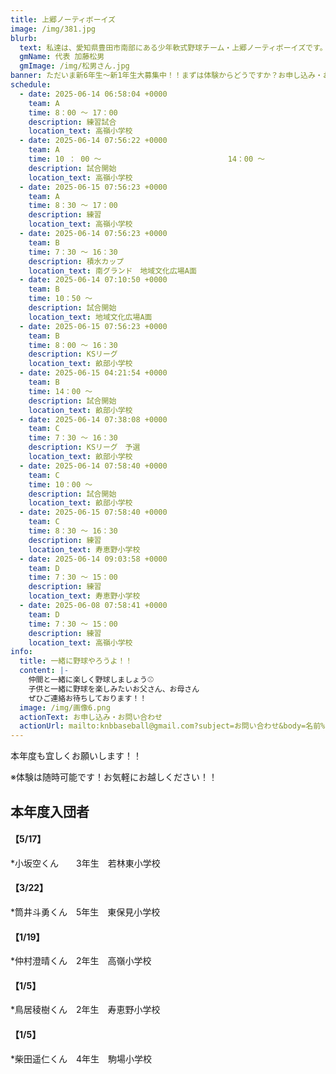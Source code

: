 ```yaml
---
title: 上郷ノーティボーイズ
image: /img/381.jpg
blurb:
  text: 私達は、愛知県豊田市南部にある少年軟式野球チーム・上郷ノーティボーイズです。野球を愛する少年・少女達の夢を育み、軟式野球を正しく指導し、体力向上と礼儀を養成します。また、親友同士の友情と交歓の場を与え、規則正しい明朗な少年・少女を育成することを目的としています。
  gmName: 代表 加藤松男
  gmImage: /img/松男さん.jpg
banner: ただいま新6年生～新1年生大募集中！！まずは体験からどうですか？お申し込み・お問い合わせはお気軽にどうぞ！！
schedule:
  - date: 2025-06-14 06:58:04 +0000
    team: A
    time: 8：00 ～ 17：00
    description: 練習試合
    location_text: 高嶺小学校
  - date: 2025-06-14 07:56:22 +0000
    team: A
    time: 10 ： 00 ～　　　　　　　　　　　　　　　　　14：00 ～
    description: 試合開始
    location_text: 高嶺小学校
  - date: 2025-06-15 07:56:23 +0000
    team: A
    time: 8：30 ～ 17：00
    description: 練習
    location_text: 高嶺小学校
  - date: 2025-06-14 07:56:23 +0000
    team: B
    time: 7：30 ～ 16：30
    description: 積水カップ
    location_text: 南グランド　地域文化広場A面
  - date: 2025-06-14 07:10:50 +0000
    team: B
    time: 10：50 ～
    description: 試合開始
    location_text: 地域文化広場A面
  - date: 2025-06-15 07:56:23 +0000
    team: B
    time: 8：00 ～ 16：30
    description: KSリーグ
    location_text: 畝部小学校
  - date: 2025-06-15 04:21:54 +0000
    team: B
    time: 14：00 ～
    description: 試合開始
    location_text: 畝部小学校
  - date: 2025-06-14 07:38:08 +0000
    team: C
    time: 7：30 ～ 16：30
    description: KSリーグ　予選
    location_text: 畝部小学校
  - date: 2025-06-14 07:58:40 +0000
    team: C
    time: 10：00 ～
    description: 試合開始
    location_text: 畝部小学校
  - date: 2025-06-15 07:58:40 +0000
    team: C
    time: 8：30 ～ 16：30
    description: 練習
    location_text: 寿恵野小学校
  - date: 2025-06-14 09:03:58 +0000
    team: D
    time: 7：30 ～ 15：00
    description: 練習
    location_text: 寿恵野小学校
  - date: 2025-06-08 07:58:41 +0000
    team: D
    time: 7：30 ～ 15：00
    description: 練習
    location_text: 高嶺小学校
info:
  title: 一緒に野球やろうよ！！
  content: |-
    仲間と一緒に楽しく野球しましょう⚾
    子供と一緒に野球を楽しみたいお父さん、お母さん
    ぜひご連絡お待ちしております！！
  image: /img/画像6.png
  actionText: お申し込み・お問い合わせ
  actionUrl: mailto:knbbaseball@gmail.com?subject=お問い合わせ&body=名前%20%3A%0D%0Aふりがな%20%3A%0D%0A電話%20%3A%0D%0A学校名%20%3A%0D%0A学年%20%3A%0D%0Aお問い合せ内容%20%3A（例、体験・見学・入団希望）
---
```

本年度も宜しくお願いします！！


※体験は随時可能です！お気軽にお越しください！！

## 本年度入団者

#### 【5/17】

*小坂空くん　　3年生　若林東小学校

#### 【3/22】

*筒井斗勇くん　5年生　東保見小学校

#### 【1/19】

*仲村澄晴くん　2年生　高嶺小学校

#### 【1/5】

*鳥居稜樹くん　2年生　寿恵野小学校

#### 【1/5】

*柴田遥仁くん　4年生　駒場小学校

